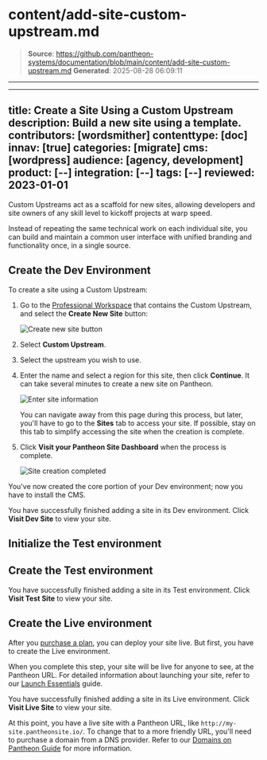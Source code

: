# content/add-site-custom-upstream.md

> **Source**: https://github.com/pantheon-systems/documentation/blob/main/content/add-site-custom-upstream.md
> **Generated**: 2025-08-28 06:09:11

---

---
title: Create a Site Using a Custom Upstream
description: Build a new site using a template.
contributors: [wordsmither]
contenttype: [doc]
innav: [true]
categories: [migrate]
cms: [wordpress]
audience: [agency, development]
product: [--]
integration: [--]
tags: [--]
reviewed: 2023-01-01
---

Custom Upstreams act as a scaffold for new sites, allowing developers and site owners of any skill level to kickoff projects at warp speed.

Instead of repeating the same technical work on each individual site, you can build and maintain a common user interface with unified branding and functionality once, in a single source.

## Create the Dev Environment

To create a site using a Custom Upstream:

1. Go to the [Professional Workspace](/guides/account-mgmt/workspace-sites-teams/workspaces#switch-between-workspaces) that contains the Custom Upstream, and select the **Create New Site** button:

   ![Create new site button](../images/dashboard/new-dashboard/2024/create-new-site-button.png)

1. Select **Custom Upstream**.
1. Select the upstream you wish to use.
1. Enter the name and select a region for this site, then click **Continue**. It can take several minutes to create a new site on Pantheon.

   ![Enter site information](../images/create-new-site-info.png)

   <Alert title="Note" type="info" >

   You can navigate away from this page during this process, but later, you'll have to go to the **Sites** tab to access your site. If possible, stay on this tab to simplify accessing the site when the creation is complete.

   </Alert>

1. Click **Visit your Pantheon Site Dashboard** when the process is complete.

   ![Site creation completed](../images/create-site-done.png)

You've now created the core portion of your Dev environment; now you have to install the CMS.

<Partial file="cms-dev.md" />

You have successfully finished adding a site in its Dev environment. Click **Visit Dev Site** to view your site.

## Initialize the Test environment

<Partial file="test-initialize.md" />

## Create the Test environment

<Partial file="test-initialize.md" />

You have successfully finished adding a site in its Test environment. Click **Visit Test Site** to view your site.

## Create the Live environment

After you [purchase a plan](/guides/getstarted/purchase), you can deploy your site live. But first, you have to create the Live environment.

<Alert title="Warning" type="danger" >

When you complete this step, your site will be live for anyone to see, at the Pantheon URL. For detailed information about launching your site, refer to our [Launch Essentials](/guides/launch/) guide.

</Alert>

<Partial file="live-initialize.md" />

You have successfully finished adding a site in its Live environment. Click **Visit Live Site** to view your site.

At this point, you have a live site with a Pantheon URL, like `http://my-site.pantheonsite.io/`. To change that to a more friendly URL, you'll need to purchase a domain from a DNS provider. Refer to our [Domains on Pantheon Guide](/guides/domains) for more information.
